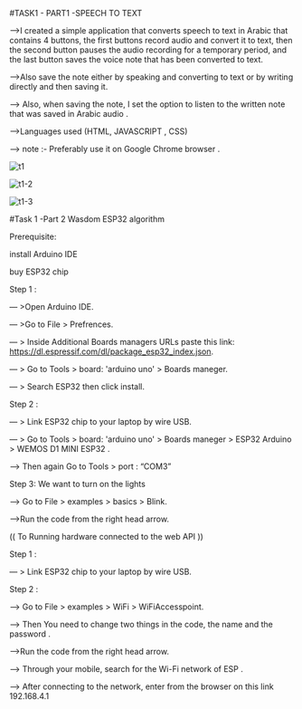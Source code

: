 #TASK1 - PART1 -SPEECH TO TEXT 

-->I created a simple application that converts speech to text in Arabic that contains 4 buttons, the first buttons record audio and convert it to text, then the second button pauses the audio recording for a temporary period, and the last button saves the voice note that has been converted to text.

-->Also save the note either by speaking and converting to text or by writing directly and then saving it.

--> Also, when saving the note, I set the option to listen to the written note that was saved in Arabic audio .

-->Languages used (HTML, JAVASCRIPT , CSS)

--> note :-  Preferably use it on Google Chrome browser .

![t1](https://user-images.githubusercontent.com/104163432/180484564-6f0f125e-1453-485b-ba51-8c9b92c25551.png)

![t1-2](https://user-images.githubusercontent.com/104163432/180484810-b35e8a0e-ff7c-4d43-b4ca-32ad9fe50648.png)

![t1-3](https://user-images.githubusercontent.com/104163432/180485003-4f2cd437-3c8b-49ba-8a8e-66b627d02023.png)

#Task 1 -Part 2 
Wasdom ESP32 algorithm

Prerequisite:

install Arduino IDE

buy ESP32 chip

Step 1 :

— >Open Arduino IDE.

— >Go to File > Prefrences.

— > Inside Additional Boards managers URLs paste this link: https://dl.espressif.com/dl/package_esp32_index.json.

— > Go to Tools > board: 'arduino uno' > Boards maneger.

— > Search ESP32 then click install.

Step 2 : 

— > Link ESP32 chip to your laptop by wire USB.

— > Go to Tools > board: 'arduino uno' > Boards maneger > ESP32 Arduino > WEMOS D1 MINI ESP32 .

—> Then again Go to Tools > port : “COM3”

Step 3: 
 We want to turn on the lights 

—> Go to File > examples > basics > Blink.

—>Run the code from the right head arrow.

(( To Running hardware connected to the web API ))

Step 1 :

— > Link ESP32 chip to your laptop by wire USB.

Step 2 :

—> Go to File  > examples > WiFi > WiFiAccesspoint.

—> Then You need to change two things in the code, the name and the password .

—>Run the code from the right head arrow.

—> Through your mobile, search for the Wi-Fi network of ESP .

—> After connecting to the network, enter from the browser on this link 192.168.4.1
